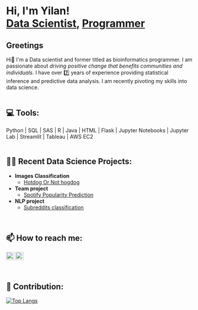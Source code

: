 <h1>Hi, I'm Yilan! <br/><a href="https://github.com/elaine925">Data Scientist</a>, <a href="https://www.linkedin.com/in/ychen925/">Programmer</a> </h1>

<h2> Greetings </h2>
Hi👋 I'm a Data scientist and former titled as bioinformatics programmer. I am passionate about <i>driving positive change that benefits communities and individuals</i>. I have over 7️⃣ years of experience providing statistical inference and predictive data analysis. I am recently pivoting my skills into data science.<br>
</br>

<h2>💻<b> Tools</b>: </h2>
Python | SQL | SAS | R | Java | HTML | Flask | Jupyter Notebooks | Jupyter Lab | Streamlit | Tableau | AWS EC2 <br>
</br>

<h2>👨‍💻 Recent Data Science Projects:</h2>

- <b>Images Classification</b>
  - [Hotdog Or Not hogdog](https://github.com/Elaine925/Hackathon-HotDog-NotHotDog)
- <b>Team project</b>
  - [Spotify Popularity Prediction](https://github.com/dillondiatlo/Team2) 
- <b>NLP project</b>
  - [Subreddits classification](https://github.com/Elaine925/Subreddits-classification-using-NLP) 
</br>


<h2> 📫 How to reach me:</h2>

[<img align="left" alt="ElaineC | Email" width="22px" src="https://cdn.jsdelivr.net/npm/simple-icons@v3/icons/gmail.svg" />][gmail]

<!-- [<img align="left" alt="JoshMadakor | Twitter" width="22px" src="https://cdn.jsdelivr.net/npm/simple-icons@v3/icons/twitter.svg" />][twitter] -->
[<img align="left" alt="ElaineC | LinkedIn" width="22px" src="https://cdn.jsdelivr.net/npm/simple-icons@v3/icons/linkedin.svg" />][linkedin]
<!-- [<img align="left" alt="JoshMadakor | Instagram" width="22px" src="https://cdn.jsdelivr.net/npm/simple-icons@v3/icons/instagram.svg" />][instagram] -->

[gmail]: https://mail.google.com/mail/u/1/?view=cm&fs=1&to=yilanc.91@gmail.com&tf=1
<!-- [youtube]: https://www.youtube.com/c/joshmadakor
[instagram]: https://www.instagram.com/joshmadakor/ -->
[linkedin]: https://www.linkedin.com/in/ychen925/<br>
<br>
<br>
<br>
<h2> 💪 Contribution:</h2>

[![Top Langs](https://github-readme-stats.vercel.app/api/top-langs/?username=Elaine925&layout=compact)](https://github-readme-stats.vercel.app/api/top-langs/?username=Elaine925&layout=compact)
<!--
**joshmadakor1/joshmadakor1** is a ✨ _special_ ✨ repository because its `README.md` (this file) appears on your GitHub profile.

Here are some ideas to get you started:

- 🔭 I’m currently working on ...
- 🌱 I’m currently learning ...
- 👯 I’m looking to collaborate on ...
- 🤔 I’m looking for help with ...
- 💬 Ask me about ...
- 📫 How to reach me: ...
- 😄 Pronouns: ...
- ⚡ Fun fact: ...
-->
